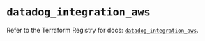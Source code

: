 # `datadog_integration_aws`

Refer to the Terraform Registry for docs: [`datadog_integration_aws`](https://registry.terraform.io/providers/datadog/datadog/3.73.0/docs/resources/integration_aws).
